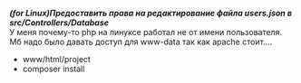 ***(for Linux)Предоставить права на редактирование файла users.json в src/Controllers/Database***<br>
У меня почему-то php на линуксе работал не от имени пользователя. Мб надо было давать доступ для www-data так как apache стоит....
- www/html/project
- composer install
